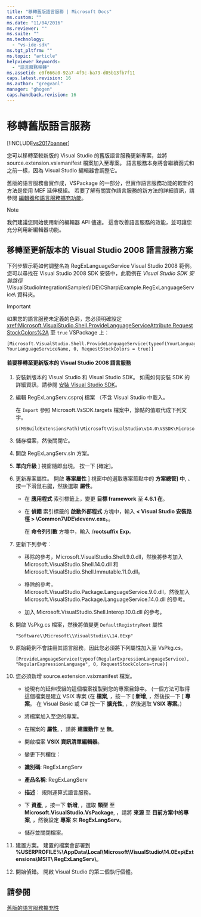 ```yaml
---
title: "移轉舊版語言服務 | Microsoft Docs"
ms.custom: ""
ms.date: "11/04/2016"
ms.reviewer: ""
ms.suite: ""
ms.technology: 
  - "vs-ide-sdk"
ms.tgt_pltfrm: ""
ms.topic: "article"
helpviewer_keywords: 
  - "語言服務移轉"
ms.assetid: e0f666a0-92a7-4f9c-ba79-d05b13fb7f11
caps.latest.revision: 16
ms.author: "gregvanl"
manager: "ghogen"
caps.handback.revision: 16
---
```

# 移轉舊版語言服務
[!INCLUDE[vs2017banner](../../code-quality/includes/vs2017banner.md)]

您可以移轉至較新版的 Visual Studio 的舊版語言服務更新專案，並將 source.extension.vsixmanifest 檔案加入至專案。 語言服務本身將會繼續函式和之前一樣，因為 Visual Studio 編輯器會調整它。  
  
 舊版的語言服務會實作成，VSPackage 的一部分，但實作語言服務功能的較新的方法是使用 MEF 延伸模組。 若要了解有關實作語言服務的新方法的詳細資訊，請參閱 [編輯器和語言服務擴充功能](../../extensibility/editor-and-language-service-extensions.md)。  
  
> [!NOTE]
>  我們建議您開始使用新的編輯器 API 儘速。 這會改善語言服務的效能，並可讓您充分利用新編輯器功能。  
  
## 移轉至更新版本的 Visual Studio 2008 語言服務方案  
 下列步驟示範如何調整名為 RegExLanguageService Visual Studio 2008 範例。 您可以尋找在 Visual Studio 2008 SDK 安裝中，此範例在 *Visual Studio SDK 安裝路徑*\\VisualStudioIntegration\\Samples\\IDE\\CSharp\\Example.RegExLanguageService\\ 資料夾。  
  
> [!IMPORTANT]
>  如果您的語言服務未定義的色彩，您必須明確設定 <xref:Microsoft.VisualStudio.Shell.ProvideLanguageServiceAttribute.RequestStockColors%2A> 至 `true` VSPackage 上︰  
  
```  
[Microsoft.VisualStudio.Shell.ProvideLanguageService(typeof(YourLanguageService), YourLanguageServiceName, 0, RequestStockColors = true)]  
```  
  
#### 若要移轉至更新版本的 Visual Studio 2008 語言服務  
  
1.  安裝新版本的 Visual Studio 和 Visual Studio SDK。 如需如何安裝 SDK 的詳細資訊，請參閱 [安裝 Visual Studio SDK](../../extensibility/installing-the-visual-studio-sdk.md)。  
  
2.  編輯 RegExLangServ.csproj 檔案 （不含 Visual Studio 中載入。  
  
     在 `Import` 參照 Microsoft.VsSDK.targets 檔案中，節點的值取代成下列文字。  
  
    ```  
    $(MSBuildExtensionsPath)\Microsoft\VisualStudio\v14.0\VSSDK\Microsoft.VsSDK.targets  
    ```  
  
3.  儲存檔案，然後關閉它。  
  
4.  開啟 RegExLangServ.sln 方案。  
  
5.  **單向升級** \] 視窗隨即出現。 按一下 \[確定\]。  
  
6.  更新專案屬性。 開啟 **專案屬性** \] 視窗中的選取專案節點中的 **方案總管\] 中**, 、 按一下滑鼠右鍵，然後選取 **屬性**。  
  
    -   在 **應用程式** 索引標籤上，變更 **目標 framework** 至 **4.6.1 在**。  
  
    -   在 **偵錯** 索引標籤的 **啟動外部程式** 方塊中，輸入 **\< Visual Studio 安裝路徑 \> \\Common7\\IDE\\devenv.exe。**。  
  
         在 **命令列引數** 方塊中，輸入 \/**rootsuffix Exp**。  
  
7.  更新下列參考︰  
  
    -   移除的參考，Microsoft.VisualStudio.Shell.9.0.dll，然後將參考加入 Microsoft.VisualStudio.Shell.14.0.dll 和 Microsoft.VisualStudio.Shell.Immutable.11.0.dll。  
  
    -   移除的參考，Microsoft.VisualStudio.Package.LanguageService.9.0.dll，然後加入 Microsoft.VisualStudio.Package.LanguageService.14.0.dll 的參考。  
  
    -   加入 Microsoft.VisualStudio.Shell.Interop.10.0.dll 的參考。  
  
8.  開啟 VsPkg.cs 檔案，然後將值變更 `DefaultRegistryRoot` 屬性  
  
    ```  
    "Software\\Microsoft\\VisualStudio\\14.0Exp"  
    ```  
  
9. 原始範例不會註冊其語言服務，因此您必須將下列屬性加入至 VsPkg.cs。  
  
    ```  
    [ProvideLanguageService(typeof(RegularExpressionLanguageService), "RegularExpressionLanguage", 0, RequestStockColors=true)]  
    ```  
  
10. 您必須新增 source.extension.vsixmanifest 檔案。  
  
    -   從現有的延伸模組的這個檔案複製到您的專案目錄中。 \(一個方法可取得這個檔案是建立 VSIX 專案 \(在 **檔案**, ，按一下 \[ **新增**, ，然後按一下 \[ **專案**。 在 Visual Basic 或 C\# 按一下 **擴充性**, ，然後選取 **VSIX 專案**。\)  
  
    -   將檔案加入至您的專案。  
  
    -   在檔案的 **屬性**, ，請將 **建置動作** 至 **無**。  
  
    -   開啟檔案 **VSIX 資訊清單編輯器**。  
  
    -   變更下列欄位︰  
  
    -   **識別碼**: RegExLangServ  
  
    -   **產品名稱**: RegExLangServ  
  
    -   **描述**︰ 規則運算式語言服務。  
  
    -   下 **資產**, ，按一下 **新增**, ，選取 **類型** 至 **Microsoft.VisualStudio.VsPackage**, ，請將 **來源** 至 **目前方案中的專案**, ，然後設定 **專案** 來 **RegExLangServ**。  
  
    -   儲存並關閉檔案。  
  
11. 建置方案。 建置的檔案會部署到 **%USERPROFILE%\\AppData\\Local\\Microsoft\\VisualStudio\\14.0Exp\\Extensions\\MSIT\\ RegExLangServ\\**。  
  
12. 開始偵錯。 開啟 Visual Studio 的第二個執行個體。  
  
## 請參閱  
 [舊版的語言服務擴充性](../../extensibility/internals/legacy-language-service-extensibility.md)